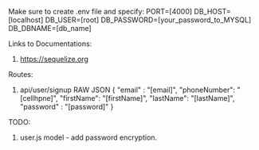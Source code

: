Make sure to create .env file and specify:
PORT=[4000]
DB_HOST=[localhost]
DB_USER=[root]
DB_PASSWORD=[your_password_to_MYSQL]
DB_DBNAME=[db_name]

Links to Documentations:

1. https://sequelize.org

Routes:

1. api/user/signup
   RAW JSON
   {
   "email" : "[email]",
   "phoneNumber": "[cellhpne]",
   "firstName": "[firstName]",
   "lastName": "[lastName]",
   "password" : "[password]"
   }

TODO:

1. user.js model - add password encryption.
